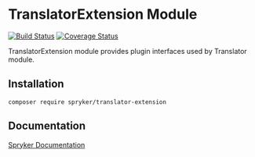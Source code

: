 # TranslatorExtension Module
[![Build Status](https://travis-ci.org/spryker/translator-extension.svg)](https://travis-ci.org/spryker/translator-extension)
[![Coverage Status](https://coveralls.io/repos/github/spryker/translator-extension/badge.svg)](https://coveralls.io/github/spryker/translator-extension)

TranslatorExtension module provides plugin interfaces used by Translator module.

## Installation

```
composer require spryker/translator-extension
```

## Documentation

[Spryker Documentation](https://academy.spryker.com/developing_with_spryker/module_guide/modules.html)
